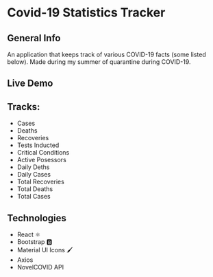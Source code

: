 # Covid-19 Statistics Tracker

## General Info

An application that keeps track of various COVID-19 facts (some listed below). Made during my summer of quarantine during COVID-19.

## Live Demo

## Tracks:

- Cases
- Deaths
- Recoveries
- Tests Inducted
- Critical Conditions
- Active Posessors
- Daily Deths
- Daily Cases
- Total Recoveries
- Total Deaths
- Total Cases

## Technologies

- React ⚛️
- Bootstrap 🅱️
- Material UI Icons 🖌️
- Axios
- NovelCOVID API

